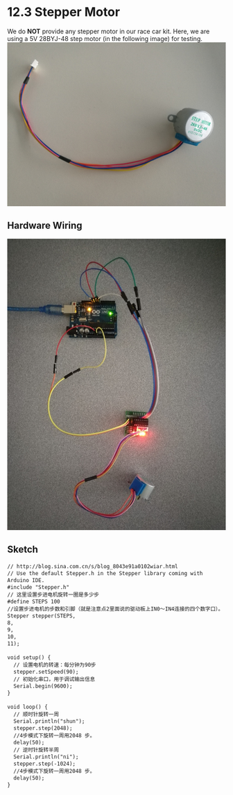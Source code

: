 # 12.3 Stepper Motor

We do **NOT** provide any stepper motor in our race car kit. Here, we are using a 5V 28BYJ-48 step motor (in the following image) for testing.
![Image](./motor-step.jpg)

## Hardware Wiring
![Image](../../Examples/geek-workshop/essence/03_stepper.jpg)

## Sketch
```
// http://blog.sina.com.cn/s/blog_8043e91a0102wiar.html
// Use the default Stepper.h in the Stepper library coming with Arduino IDE.
#include "Stepper.h" 
// 这里设置步进电机旋转一圈是多少步
#define STEPS 100 
//设置步进电机的步数和引脚（就是注意点2里面说的驱动板上IN0～IN4连接的四个数字口）。
Stepper stepper(STEPS, 
8, 
9, 
10, 
11);

void setup() { 
  // 设置电机的转速：每分钟为90步 
  stepper.setSpeed(90); 
  // 初始化串口，用于调试输出信息 
  Serial.begin(9600);
}

void loop() { 
  // 顺时针旋转一周 
  Serial.println("shun");
  stepper.step(2048); 
  //4步模式下旋转一周用2048 步。 
  delay(50); 
  // 逆时针旋转半周 
  Serial.println("ni");
  stepper.step(-1024); 
  //4步模式下旋转一周用2048 步。 
  delay(50);
}
```

